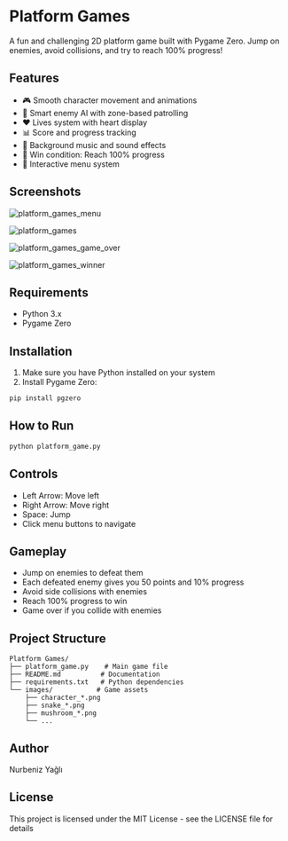 # Platform Games

A fun and challenging 2D platform game built with Pygame Zero. Jump on enemies, avoid collisions, and try to reach 100% progress!

## Features

- 🎮 Smooth character movement and animations
- 🤖 Smart enemy AI with zone-based patrolling
- ❤️ Lives system with heart display
- 📊 Score and progress tracking
- 🎵 Background music and sound effects
- 🎯 Win condition: Reach 100% progress
- 📱 Interactive menu system

## Screenshots
![platform_games_menu](https://github.com/user-attachments/assets/ce45977c-7c6f-4600-9fa6-5c5eaf5e5d08)

![platform_games](https://github.com/user-attachments/assets/d3551bb0-13c9-4320-a3ea-84a31e0a4589)

![platform_games_game_over](https://github.com/user-attachments/assets/3642f6a7-f96b-44c2-b0e5-bb10e982cd2f)

![platform_games_winner](https://github.com/user-attachments/assets/06ba6475-6043-4346-8ff6-929e544a7cd8)


## Requirements

- Python 3.x
- Pygame Zero

## Installation

1. Make sure you have Python installed on your system
2. Install Pygame Zero:
```bash
pip install pgzero
```

## How to Run

```bash
python platform_game.py
```

## Controls

- Left Arrow: Move left
- Right Arrow: Move right
- Space: Jump
- Click menu buttons to navigate

## Gameplay

- Jump on enemies to defeat them
- Each defeated enemy gives you 50 points and 10% progress
- Avoid side collisions with enemies
- Reach 100% progress to win
- Game over if you collide with enemies

## Project Structure

```
Platform Games/
├── platform_game.py    # Main game file
├── README.md          # Documentation
├── requirements.txt   # Python dependencies
└── images/           # Game assets
    ├── character_*.png
    ├── snake_*.png
    ├── mushroom_*.png
    └── ...
```

## Author

Nurbeniz Yağlı

## License

This project is licensed under the MIT License - see the LICENSE file for details
